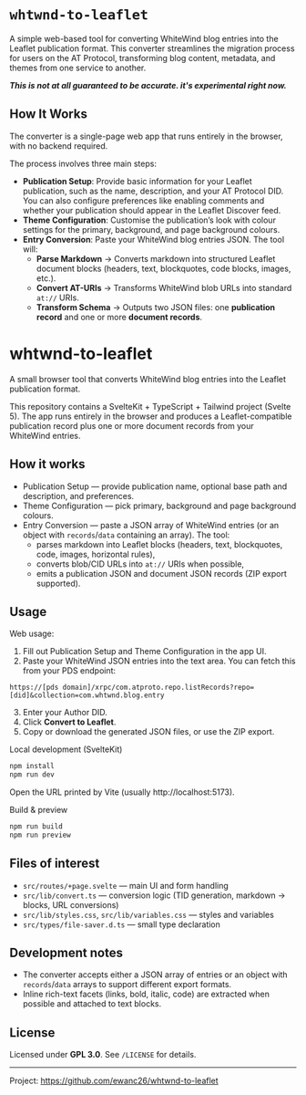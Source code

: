 # `whtwnd-to-leaflet`

A simple web-based tool for converting WhiteWind blog entries into the Leaflet publication format. This converter streamlines the migration process for users on the AT Protocol, transforming blog content, metadata, and themes from one service to another.

***This is not at all guaranteed to be accurate. it's experimental right now.***

## How It Works

The converter is a single-page web app that runs entirely in the browser, with no backend required.

The process involves three main steps:

* **Publication Setup**: Provide basic information for your Leaflet publication, such as the name, description, and your AT Protocol DID. You can also configure preferences like enabling comments and whether your publication should appear in the Leaflet Discover feed.  
* **Theme Configuration**: Customise the publication’s look with colour settings for the primary, background, and page background colours.  
* **Entry Conversion**: Paste your WhiteWind blog entries JSON. The tool will:  
  * **Parse Markdown** → Converts markdown into structured Leaflet document blocks (headers, text, blockquotes, code blocks, images, etc.).  
  * **Convert AT-URIs** → Transforms WhiteWind blob URLs into standard `at://` URIs.  
  * **Transform Schema** → Outputs two JSON files: one **publication record** and one or more **document records**.  
# whtwnd-to-leaflet

A small browser tool that converts WhiteWind blog entries into the Leaflet publication format.

This repository contains a SvelteKit + TypeScript + Tailwind project (Svelte 5). The app runs entirely in the browser and produces a Leaflet-compatible publication record plus one or more document records from your WhiteWind entries.

## How it works

- Publication Setup — provide publication name, optional base path and description, and preferences.
- Theme Configuration — pick primary, background and page background colours.
- Entry Conversion — paste a JSON array of WhiteWind entries (or an object with `records`/`data` containing an array). The tool:
  - parses markdown into Leaflet blocks (headers, text, blockquotes, code, images, horizontal rules),
  - converts blob/CID URLs into `at://` URIs when possible,
  - emits a publication JSON and document JSON records (ZIP export supported).

## Usage

Web usage:

1. Fill out Publication Setup and Theme Configuration in the app UI.
2. Paste your WhiteWind JSON entries into the text area. You can fetch this from your PDS endpoint:

```
https://[pds domain]/xrpc/com.atproto.repo.listRecords?repo=[did]&collection=com.whtwnd.blog.entry
```

3. Enter your Author DID.
4. Click **Convert to Leaflet**.
5. Copy or download the generated JSON files, or use the ZIP export.

Local development (SvelteKit)

```bash
npm install
npm run dev
```

Open the URL printed by Vite (usually http://localhost:5173).

Build & preview

```bash
npm run build
npm run preview
```

## Files of interest

- `src/routes/+page.svelte` — main UI and form handling
- `src/lib/convert.ts` — conversion logic (TID generation, markdown → blocks, URL conversions)
- `src/lib/styles.css`, `src/lib/variables.css` — styles and variables
- `src/types/file-saver.d.ts` — small type declaration

## Development notes

- The converter accepts either a JSON array of entries or an object with `records`/`data` arrays to support different export formats.
- Inline rich-text facets (links, bold, italic, code) are extracted when possible and attached to text blocks.

## License

Licensed under **GPL 3.0**. See `/LICENSE` for details.

---

Project: https://github.com/ewanc26/whtwnd-to-leaflet
